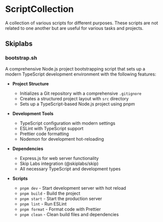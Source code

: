 # ScriptCollection
A collection of various scripts for different purposes. These scripts are not related to one another but are useful for various tasks and projects.

## Skiplabs

### bootstrap.sh
A comprehensive Node.js project bootstrapping script that sets up a modern TypeScript development environment with the following features:

- **Project Structure**
  - Initializes a Git repository with a comprehensive `.gitignore`
  - Creates a structured project layout with `src` directory
  - Sets up a TypeScript-based Node.js project using pnpm

- **Development Tools**
  - TypeScript configuration with modern settings
  - ESLint with TypeScript support
  - Prettier code formatting
  - Nodemon for development hot-reloading

- **Dependencies**
  - Express.js for web server functionality
  - Skip Labs integration (@skiplabs/skip)
  - All necessary TypeScript and development types

- **Scripts**
  - `pnpm dev` - Start development server with hot reload
  - `pnpm build` - Build the project
  - `pnpm start` - Start the production server
  - `pnpm lint` - Run ESLint
  - `pnpm format` - Format code with Prettier
  - `pnpm clean` - Clean build files and dependencies


